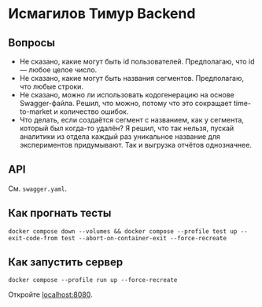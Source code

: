 # Исмагилов Тимур Backend

## Вопросы
* Не сказано, какие могут быть id пользователей. Предполагаю, что id — любое целое число.
* Не сказано, какие могут быть названия сегментов. Предполагаю, что любые строки.
* Не сказано, можно ли использовать кодогенерацию на основе Swagger-файла. Решил, что можно, потому что это сокращает time-to-market и количество ошибок.
* Что делать, если создаётся сегмент с названием, как у сегмента, который был когда-то удалён? Я решил, что так нельзя, пускай аналитики из отдела каждый раз уникальное название для экспериментов придумывают. Так и выгрузка отчётов однозначнее.

## API
См. `swagger.yaml`.

## Как прогнать тесты
```shell
docker compose down --volumes && docker compose --profile test up --exit-code-from test --abort-on-container-exit --force-recreate
```

## Как запустить сервер
```shell
docker compose --profile run up --force-recreate
```

Откройте [localhost:8080](http://localhost:8080).